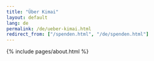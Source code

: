 ```yaml
---
title: "Über Kimai"
layout: default
lang: de
permalink: /de/ueber-kimai.html
redirect_from: ["/spenden.html", "/de/spenden.html"]
---
```


{% include pages/about.html %}
